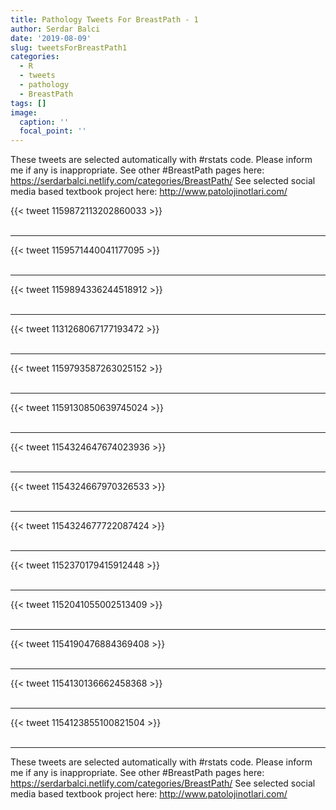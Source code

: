 ```yaml
---
title: Pathology Tweets For BreastPath - 1
author: Serdar Balci
date: '2019-08-09'
slug: tweetsForBreastPath1
categories:
  - R
  - tweets
  - pathology
  - BreastPath
tags: []
image:
  caption: ''
  focal_point: ''
---
```



These tweets are selected automatically with #rstats code. Please inform me if any is inappropriate.
See other #BreastPath pages here: https://serdarbalci.netlify.com/categories/BreastPath/ 
See selected social media based textbook project here: http://www.patolojinotlari.com/

{{< tweet 1159872113202860033 >}}
<br>
<br>
<hr>
{{< tweet 1159571440041177095 >}}
<br>
<br>
<hr>
{{< tweet 1159894336244518912 >}}
<br>
<br>
<hr>
{{< tweet 1131268067177193472 >}}
<br>
<br>
<hr>
{{< tweet 1159793587263025152 >}}
<br>
<br>
<hr>
{{< tweet 1159130850639745024 >}}
<br>
<br>
<hr>
{{< tweet 1154324647674023936 >}}
<br>
<br>
<hr>
{{< tweet 1154324667970326533 >}}
<br>
<br>
<hr>
{{< tweet 1154324677722087424 >}}
<br>
<br>
<hr>
{{< tweet 1152370179415912448 >}}
<br>
<br>
<hr>
{{< tweet 1152041055002513409 >}}
<br>
<br>
<hr>
{{< tweet 1154190476884369408 >}}
<br>
<br>
<hr>
{{< tweet 1154130136662458368 >}}
<br>
<br>
<hr>
{{< tweet 1154123855100821504 >}}
<br>
<br>
<hr>


These tweets are selected automatically with #rstats code. Please inform me if any is inappropriate.
See other #BreastPath pages here: https://serdarbalci.netlify.com/categories/BreastPath/ 
See selected social media based textbook project here: http://www.patolojinotlari.com/
